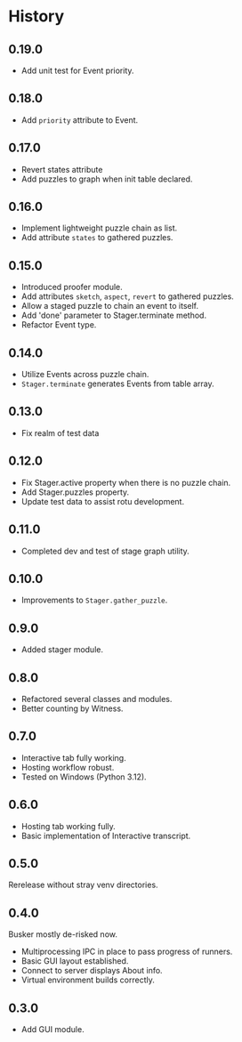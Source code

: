 History
=======

0.19.0
------

* Add unit test for Event priority.

0.18.0
------

* Add `priority` attribute to Event.

0.17.0
------

* Revert states attribute
* Add puzzles to graph when init table declared.

0.16.0
------

* Implement lightweight puzzle chain as list.
* Add attribute `states` to gathered puzzles.

0.15.0
------

* Introduced proofer module.
* Add attributes `sketch`, `aspect`, `revert` to gathered puzzles.
* Allow a staged puzzle to chain an event to itself.
* Add 'done' parameter to Stager.terminate method.
* Refactor Event type.

0.14.0
------

* Utilize Events across puzzle chain.
* `Stager.terminate` generates Events from table array.

0.13.0
------

* Fix realm of test data

0.12.0
------

* Fix Stager.active property when there is no puzzle chain.
* Add Stager.puzzles property.
* Update test data to assist rotu development.

0.11.0
------

* Completed dev and test of stage graph utility.

0.10.0
------

* Improvements to `Stager.gather_puzzle`.

0.9.0
-----

* Added stager module.

0.8.0
-----

* Refactored several classes and modules.
* Better counting by Witness.

0.7.0
-----

* Interactive tab fully working.
* Hosting workflow robust.
* Tested on Windows (Python 3.12).

0.6.0
-----

+ Hosting tab working fully.
+ Basic implementation of Interactive transcript.

0.5.0
-----

Rerelease without stray venv directories.

0.4.0
-----

Busker mostly de-risked now.

+ Multiprocessing IPC in place to pass progress of runners.
+ Basic GUI layout established.
+ Connect to server displays About info.
+ Virtual environment builds correctly.

0.3.0
-----

+ Add GUI module.
